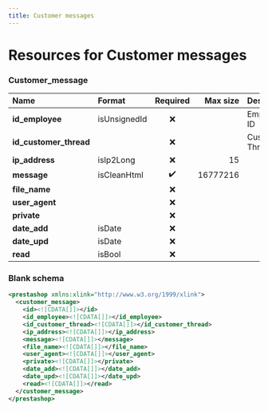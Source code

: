 ```yaml
---
title: Customer messages
---
```


# Resources for Customer messages

### Customer_message

|          Name          |    Format    | Required | Max size |    Description     |
| :--------------------- | :----------- | :------: | -------: | :----------------- |
| **id_employee**        | isUnsignedId | ❌        |          | Employee ID        |
| **id_customer_thread** |              | ❌        |          | Customer Thread ID |
| **ip_address**         | isIp2Long    | ❌        | 15       |                    |
| **message**            | isCleanHtml  | ✔️       | 16777216 |                    |
| **file_name**          |              | ❌        |          |                    |
| **user_agent**         |              | ❌        |          |                    |
| **private**            |              | ❌        |          |                    |
| **date_add**           | isDate       | ❌        |          |                    |
| **date_upd**           | isDate       | ❌        |          |                    |
| **read**               | isBool       | ❌        |          |                    |


### Blank schema

```xml
<prestashop xmlns:xlink="http://www.w3.org/1999/xlink">
  <customer_message>
    <id><![CDATA[]]></id>
    <id_employee><![CDATA[]]></id_employee>
    <id_customer_thread><![CDATA[]]></id_customer_thread>
    <ip_address><![CDATA[]]></ip_address>
    <message><![CDATA[]]></message>
    <file_name><![CDATA[]]></file_name>
    <user_agent><![CDATA[]]></user_agent>
    <private><![CDATA[]]></private>
    <date_add><![CDATA[]]></date_add>
    <date_upd><![CDATA[]]></date_upd>
    <read><![CDATA[]]></read>
  </customer_message>
</prestashop>
```

